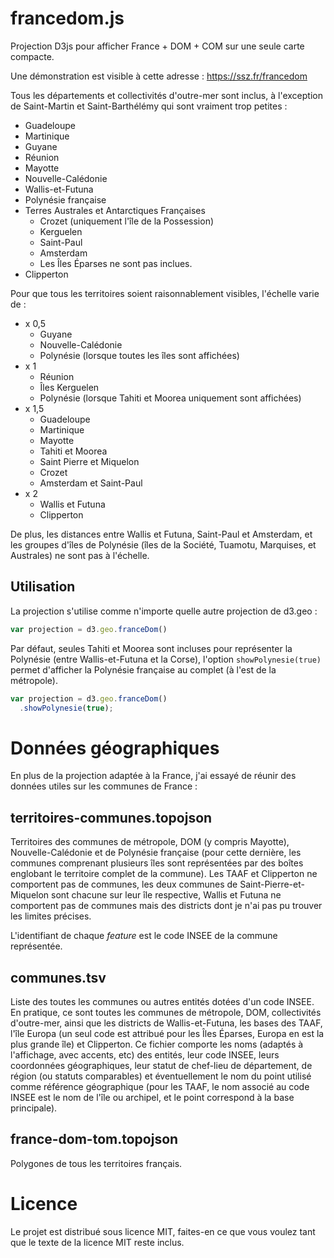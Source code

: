 francedom.js
=========

Projection D3js pour afficher France + DOM + COM sur une seule carte compacte.

Une démonstration est visible à cette adresse : https://ssz.fr/francedom

Tous les départements et collectivités d'outre-mer sont inclus, à l'exception de Saint-Martin et Saint-Barthélémy qui sont vraiment trop petites :

* Guadeloupe
* Martinique
* Guyane
* Réunion
* Mayotte
* Nouvelle-Calédonie
* Wallis-et-Futuna
* Polynésie française
* Terres Australes et Antarctiques Françaises
  * Crozet (uniquement l'île de la Possession)
  * Kerguelen
  * Saint-Paul
  * Amsterdam
  * Les Îles Éparses ne sont pas inclues.
* Clipperton


Pour que tous les territoires soient raisonnablement visibles, l'échelle varie de :
* x 0,5
  * Guyane
  * Nouvelle-Calédonie
  * Polynésie (lorsque toutes les îles sont affichées)
* x 1
  * Réunion
  * Îles Kerguelen
  * Polynésie (lorsque Tahiti et Moorea uniquement sont affichées)
* x 1,5
  * Guadeloupe
  * Martinique
  * Mayotte
  * Tahiti et Moorea
  * Saint Pierre et Miquelon
  * Crozet
  * Amsterdam et Saint-Paul
* x 2
  * Wallis et Futuna
  * Clipperton

De plus, les distances entre Wallis et Futuna, Saint-Paul et Amsterdam, et les groupes d'îles de Polynésie (îles de la Société, Tuamotu, Marquises, et Australes) ne sont pas à l'échelle.


Utilisation
--------
La projection s'utilise comme n'importe quelle autre projection de d3.geo :
```javascript
var projection = d3.geo.franceDom()
```

Par défaut, seules Tahiti et Moorea sont incluses pour représenter la Polynésie (entre Wallis-et-Futuna et la Corse), l'option <code>showPolynesie(true)</code> permet d'afficher la Polynésie française au complet (à l'est de la métropole).
```javascript
var projection = d3.geo.franceDom()
  .showPolynesie(true);
```
 

Données géographiques
=========
En plus de la projection adaptée à la France, j'ai essayé de réunir des données utiles sur les communes de France :

territoires-communes.topojson
--------
Territoires des communes de métropole, DOM (y compris Mayotte), Nouvelle-Calédonie et de Polynésie française (pour cette dernière, les communes comprenant plusieurs îles sont représentées par des boîtes englobant le territoire complet de la commune).
Les TAAF et Clipperton ne comportent pas de communes, les deux communes de Saint-Pierre-et-Miquelon sont chacune sur leur île respective, Wallis et Futuna ne comportent pas de communes mais des districts dont je n'ai pas pu trouver les limites précises.

L'identifiant de chaque *feature* est le code INSEE de la commune représentée.

communes.tsv
--------
Liste des toutes les communes ou autres entités dotées d'un code INSEE. En pratique, ce sont toutes les communes de métropole, DOM, collectivités d'outre-mer, ainsi que les districts de Wallis-et-Futuna, les bases des TAAF, l'île Europa (un seul code est attribué pour les Îles Éparses, Europa en est la plus grande île) et Clipperton.
Ce fichier comporte les noms (adaptés à l'affichage, avec accents, etc) des entités, leur code INSEE, leurs coordonnées géographiques, leur statut de chef-lieu de département, de région (ou statuts comparables) et éventuellement le nom du point utilisé comme référence géographique (pour les TAAF, le nom associé au code INSEE est le nom de l'île ou archipel, et le point correspond à la base principale).

france-dom-tom.topojson
--------
Polygones de tous les territoires français.


Licence
=========
Le projet est distribué sous licence MIT, faites-en ce que vous voulez tant que le texte de la licence MIT reste inclus.
